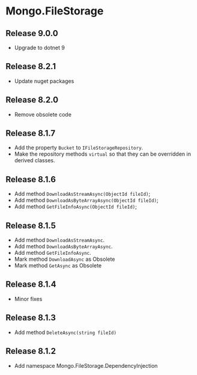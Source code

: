 # Mongo.FileStorage

## Release 9.0.0

- Upgrade to dotnet 9

## Release 8.2.1

- Update nuget packages

## Release 8.2.0

- Remove obsolete code

## Release 8.1.7

- Add the property `Bucket` to `IFileStorageRepository`.
- Make the repository methods `virtual` so that they can be overridden in derived classes.

## Release 8.1.6

- Add method `DownloadAsStreamAsync(ObjectId fileId)`;
- Add method `DownloadAsByteArrayAsync(ObjectId fileId)`;
- Add method `GetFileInfoAsync(ObjectId fileId)`;

## Release 8.1.5

- Add method `DownloadAsStreamAsync`.
- Add method `DownloadAsByteArrayAsync`.
- Add method `GetFileInfoAsync`.
- Mark method `DownloadAsync` as Obsolete
- Mark method `GetAsync` as Obsolete

## Release 8.1.4

- Minor fixes

## Release 8.1.3

- Add method `DeleteAsync(string fileId)`

## Release 8.1.2

- Add namespace Mongo.FileStorage.DependencyInjection
